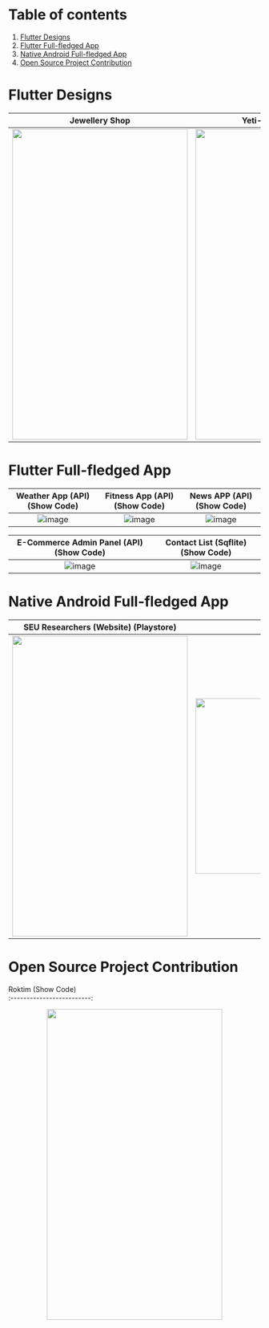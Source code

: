 # Table of contents
1. [Flutter Designs](#flutter_designs)
2. [Flutter Full-fledged App](#flutter-full-fledged-app---)
3. [Native Android Full-fledged App](#native-android-full-fledged-app--)
4. [Open Source Project Contribution](#open-source-project-contribution--)


# Flutter Designs <a name="flutter_designs"></a>

Jewellery Shop  |  Yeti-Login animation |  Doctor Appoinment
:-------------------------:|:-------------------------:|:-------------------------:
<img src="https://github.com/iqbalriiaz/Project-Showcase/blob/main/res/jwellery-shop.gif" width="350" height="620"> | <img src="https://raw.githubusercontent.com/iqbalriiaz/Flutter-Showcase/main/res/yeti-login-animation.gif" width="350" height="620"> | <img src="https://github.com/iqbalriiaz/Project-Showcase/blob/main/res/doctor-appointment-app.gif?raw=true" width="350" height="620">




# Flutter Full-fledged App <a name="flutter_App"></a>  <a name="flutter-full-fledged-app---"></a>

Weather App (API) (Show Code)  |  Fitness App (API) (Show Code) |  News APP (API) (Show Code)
:-------------------------:|:-------------------------:|:-------------------------:
![image](https://raw.githubusercontent.com/iqbalriiaz/Project-Showcase/main/res/weather-app.gif) | ![image](https://github.com/iqbalriiaz/Project-Showcase/blob/main/res/fitness-app.gif?raw=true) | ![image](https://github.com/iqbalriiaz/Project-Showcase/blob/main/res/fitness-app.gif?raw=true)

E-Commerce Admin Panel (API) (Show Code)  |  Contact List (Sqflite) (Show Code)
:-------------------------:|:-------------------------:
![image](https://raw.githubusercontent.com/iqbalriiaz/Project-Showcase/main/res/weather-app.gif) | ![image](https://github.com/iqbalriiaz/Project-Showcase/blob/main/res/fitness-app.gif?raw=true) |





# Native Android Full-fledged App  <a name="native-android-full-fledged-app--"></a>

SEU Researchers (Website) (Playstore)  |  Robo Car (Show Code) (Playstore)
:-------------------------:|:-------------------------:
<img src="https://raw.githubusercontent.com/iqbalriiaz/Project-Showcase/main/res/weather-app.gif" width="350" height="600"> | <img src="https://github.com/iqbalriiaz/Project-Showcase/blob/main/res/Arduino-Robo-Car.gif" width="580" height="350"> |





# Open Source Project Contribution  <a name="open-source-project-contribution--"></a>

Roktim (Show Code)  
:-------------------------:
<p align="center">
<img src="https://github.com/iqbalriiaz/Project-Showcase/blob/main/res/roktim.gif" width="350" height="620">
  </p>

